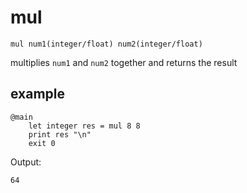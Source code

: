 # mul

`mul num1(integer/float) num2(integer/float)`

multiplies `num1` and `num2` together and returns the result

## example
```
@main
	let integer res = mul 8 8
	print res "\n"
	exit 0
```

Output:
```
64
```
